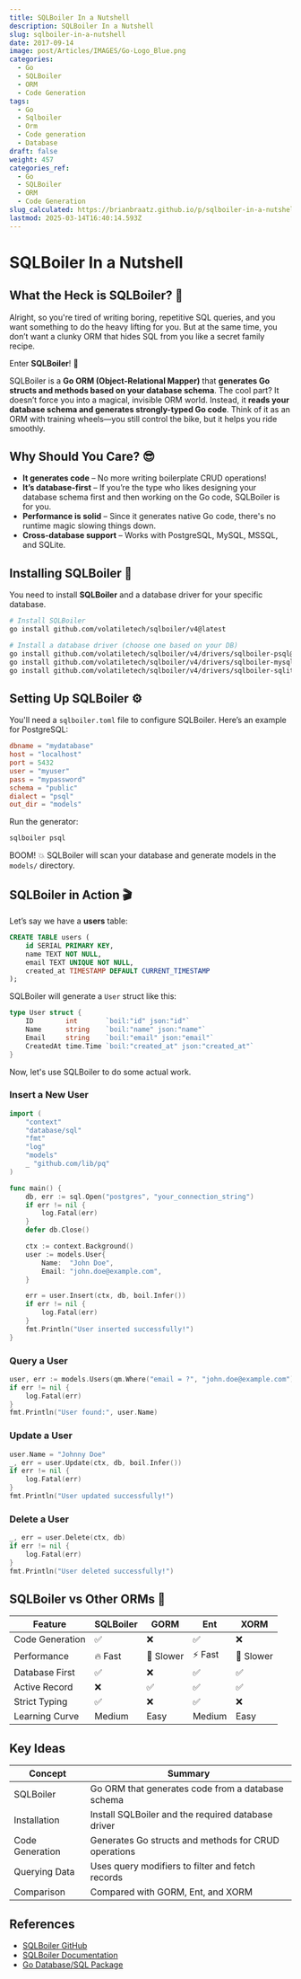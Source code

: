 ```yaml
---
title: SQLBoiler In a Nutshell
description: SQLBoiler In a Nutshell
slug: sqlboiler-in-a-nutshell
date: 2017-09-14
image: post/Articles/IMAGES/Go-Logo_Blue.png
categories:
  - Go
  - SQLBoiler
  - ORM
  - Code Generation
tags:
  - Go
  - Sqlboiler
  - Orm
  - Code generation
  - Database
draft: false
weight: 457
categories_ref:
  - Go
  - SQLBoiler
  - ORM
  - Code Generation
slug_calculated: https://brianbraatz.github.io/p/sqlboiler-in-a-nutshell
lastmod: 2025-03-14T16:40:14.593Z
---
```

# SQLBoiler In a Nutshell

## What the Heck is SQLBoiler? 🤔

Alright, so you're tired of writing boring, repetitive SQL queries, and you want something to do the heavy lifting for you. But at the same time, you don’t want a clunky ORM that hides SQL from you like a secret family recipe.

Enter **SQLBoiler**! 🎉

SQLBoiler is a **Go ORM (Object-Relational Mapper)** that **generates Go structs and methods based on your database schema**. The cool part? It doesn’t force you into a magical, invisible ORM world. Instead, it **reads your database schema and generates strongly-typed Go code**. Think of it as an ORM with training wheels—you still control the bike, but it helps you ride smoothly.

## Why Should You Care? 😎

* **It generates code** – No more writing boilerplate CRUD operations!
* **It’s database-first** – If you’re the type who likes designing your database schema first and then working on the Go code, SQLBoiler is for you.
* **Performance is solid** – Since it generates native Go code, there's no runtime magic slowing things down.
* **Cross-database support** – Works with PostgreSQL, MySQL, MSSQL, and SQLite.

## Installing SQLBoiler 🚀

You need to install **SQLBoiler** and a database driver for your specific database.

```sh
# Install SQLBoiler
go install github.com/volatiletech/sqlboiler/v4@latest

# Install a database driver (choose one based on your DB)
go install github.com/volatiletech/sqlboiler/v4/drivers/sqlboiler-psql@latest  # PostgreSQL
go install github.com/volatiletech/sqlboiler/v4/drivers/sqlboiler-mysql@latest  # MySQL
go install github.com/volatiletech/sqlboiler/v4/drivers/sqlboiler-sqlite3@latest  # SQLite
```

## Setting Up SQLBoiler ⚙️

You'll need a `sqlboiler.toml` file to configure SQLBoiler. Here’s an example for PostgreSQL:

```toml
dbname = "mydatabase"
host = "localhost"
port = 5432
user = "myuser"
pass = "mypassword"
schema = "public"
dialect = "psql"
out_dir = "models"
```

Run the generator:

```sh
sqlboiler psql
```

BOOM! 💥 SQLBoiler will scan your database and generate models in the `models/` directory.

## SQLBoiler in Action 🎬

Let’s say we have a **users** table:

```sql
CREATE TABLE users (
    id SERIAL PRIMARY KEY,
    name TEXT NOT NULL,
    email TEXT UNIQUE NOT NULL,
    created_at TIMESTAMP DEFAULT CURRENT_TIMESTAMP
);
```

SQLBoiler will generate a `User` struct like this:

```go
type User struct {
    ID        int       `boil:"id" json:"id"`
    Name      string    `boil:"name" json:"name"`
    Email     string    `boil:"email" json:"email"`
    CreatedAt time.Time `boil:"created_at" json:"created_at"`
}
```

Now, let's use SQLBoiler to do some actual work.

### Insert a New User

```go
import (
    "context"
    "database/sql"
    "fmt"
    "log"
    "models"
    _ "github.com/lib/pq"
)

func main() {
    db, err := sql.Open("postgres", "your_connection_string")
    if err != nil {
        log.Fatal(err)
    }
    defer db.Close()

    ctx := context.Background()
    user := models.User{
        Name:  "John Doe",
        Email: "john.doe@example.com",
    }

    err = user.Insert(ctx, db, boil.Infer())
    if err != nil {
        log.Fatal(err)
    }
    fmt.Println("User inserted successfully!")
}
```

### Query a User

```go
user, err := models.Users(qm.Where("email = ?", "john.doe@example.com")).One(ctx, db)
if err != nil {
    log.Fatal(err)
}
fmt.Println("User found:", user.Name)
```

### Update a User

```go
user.Name = "Johnny Doe"
_, err = user.Update(ctx, db, boil.Infer())
if err != nil {
    log.Fatal(err)
}
fmt.Println("User updated successfully!")
```

### Delete a User

```go
_, err = user.Delete(ctx, db)
if err != nil {
    log.Fatal(err)
}
fmt.Println("User deleted successfully!")
```

## SQLBoiler vs Other ORMs 🥊

| Feature         | SQLBoiler | GORM      | Ent    | XORM      |
| --------------- | --------- | --------- | ------ | --------- |
| Code Generation | ✅         | ❌         | ✅      | ❌         |
| Performance     | 🔥 Fast   | 🐢 Slower | ⚡ Fast | 🐢 Slower |
| Database First  | ✅         | ❌         | ✅      | ✅         |
| Active Record   | ❌         | ✅         | ✅      | ✅         |
| Strict Typing   | ✅         | ❌         | ✅      | ❌         |
| Learning Curve  | Medium    | Easy      | Medium | Easy      |

<!-- ## Final Thoughts 🤔

SQLBoiler is awesome if you love **generated, strongly-typed code** that plays well with Go's philosophy. It’s not an ORM in the traditional sense, but more of a **Go code generator for databases**.

If you want total control over SQL while still reducing the pain of writing repetitive queries, SQLBoiler is **a solid choice**. 🚀 -->

## Key Ideas

| Concept         | Summary                                              |
| --------------- | ---------------------------------------------------- |
| SQLBoiler       | Go ORM that generates code from a database schema    |
| Installation    | Install SQLBoiler and the required database driver   |
| Code Generation | Generates Go structs and methods for CRUD operations |
| Querying Data   | Uses query modifiers to filter and fetch records     |
| Comparison      | Compared with GORM, Ent, and XORM                    |

## References

* [SQLBoiler GitHub](https://github.com/volatiletech/sqlboiler)
* [SQLBoiler Documentation](https://github.com/volatiletech/sqlboiler/tree/master/docs)
* [Go Database/SQL Package](https://pkg.go.dev/database/sql)
